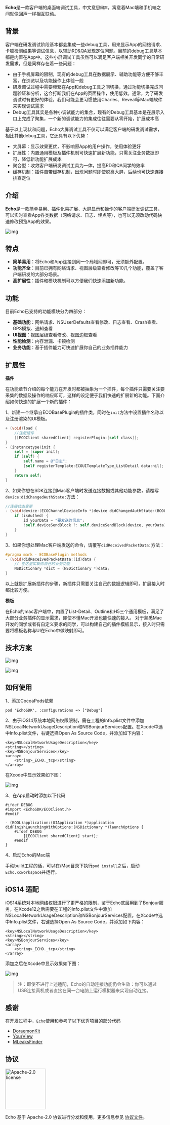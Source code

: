 **Echo**是一款客户端的桌面端调试工具，中文意思`回声`，寓意着Mac端和手机端之间就像回声一样相互联动。

## 背景

客户端在研发调试阶段基本都会集成一些debug工具，用来显示App的网络请求、卡顿检测结果等调试信息，以辅助RD&QA发现定位问题。目前的debug工具基本都是内置在App中。这些小屏调试工具虽然可以满足客户端相关开发同学的日常研发需求，但是同样存在着一些问题：

* 由于手机屏幕的限制，现有的debug工具在数据展示、辅助功能等方便不够丰富，在浏览以及功能操作上体验一般
* 研发调试过程中需要频繁在App和debug工具之间切换，通过功能切换完成问题验证和分析，这会打断我们在App的页面操作，使用低效。通常，为了研发调试时有更好的体验，我们可能会更习惯使用Charles、Reveal等Mac端软件来实现调试需求
* Debug工具其实是各种小调试能力的集合，现有的Debug工具基本是在展示入口上完成了聚集，一个新的调试能力的集成往往需要从零开始，扩展成本高

基于以上现状和问题，Echo大屏调试工具不仅可以满足客户端的研发调试需求，相比其他debug工具，它还具有以下优势：

* 大屏幕：显示效果更优，不影响原App的用户操作，使用体验更好
* 扩展性：内置通用模板及插件机制可快速扩展新功能，只需关注业务数据即可，降低新功能扩展成本
* 聚合型：收敛客户端研发调试工具为一体，提高RD和QA同学的效率
* 缓存机制：插件自带缓存机制，出现问题时即使脱离大屏，后续也可快速连接排查定位

## 介绍

**Echo**是一款简单易用、插件化易扩展、大屏显示和操作的客户端研发调试工具，可以实时查看App各类数据（网络请求、日志、埋点等），也可以无须改动代码快速修改预览App的效果。

![img](https://github.com/didi/echo/raw/master/Images/intro.jpg)


## 特点

* **简单易用**：将Echo和App连接到同一个局域网即可，无须额外配置。
* **功能齐全**：目前已拥有网络请求、视图层级查看修改等10几个功能，覆盖了客户端研发的大部分场景。
* **高扩展性**：插件和模块机制可以方便我们快速添加新功能。

## 功能

目前Echo已支持的功能模块分为四部分：

* **基础功能**：网络请求、NSUserDefaults查看修改、日志查看、Crash查看、GPS模拟、通知查看
* **UI视图**：视图层级查看修改、视图边框查看
* **性能检测**：内存泄漏、卡顿检测
* **业务功能**：基于插件能力可快速扩展你自己的业务插件能力

## 扩展性

**插件**

在功能章节介绍的每个能力在开发时都被抽象为一个插件，每个插件只需要关注要采集的数据及操作的响应即可，这样的设定便于我们快速的扩展新的功能。下面介绍如何快速的扩展一个新的插件：

1、新建一个继承自ECOBasePlugin的插件类，同时在`init`方法中设置插件名称以及注册渲染的UI模板。

```objectivec
+ (void)load {
    //注册插件
    [[ECOClient sharedClient] registerPlugin:[self class]];
}
- (instancetype)init {
    self = [super init];
    if (self) {
        self.name = @"日志";
        [self registerTemplate:ECOUITemplateType_ListDetail data:nil];
    }
    return self;
}
```

2、如果你想在SDK连接到Mac客户端时发送连接数据或其他功能参数，请覆写`device:didChangedAuthState:`方法：

```objectivec
//连接状态变更
- (void)device:(ECOChannelDeviceInfo *)device didChangedAuthState:(BOOL)isAuthed {
    if (isAuthed) {
        id yourData = "要发送的信息";
        !self.deviceSendBlock ?: self.deviceSendBlock(device, yourData);
    }
}
```

3、如果你想处理Mac客户端发送的命令，请覆写`didReceivedPacketData:`方法：

```objectivec
#pragma mark - ECOBasePlugin methods
- (void)didReceivedPacketData:(id)data {
    // 在这里实现你自己的业务功能
    NSDictionary *dict = (NSDictionary *)data;
}
```

以上就是扩展新插件的步骤，新插件只需要关注自己的数据逻辑即可，扩展接入时都比较方便。

**模板**

在Echo的mac客户端中，内置了List-Detail、Outline和H5三个通用模板，满足了大部分业务插件的显示需求，即使不懂Mac开发也能快速的接入。
对于熟悉Mac开发的同学或者有自定义要求的同学，可以构建自己的插件模板显示，接入时只需要将模板名称与UI在Echo中做映射即可。

## 技术方案

![img](https://github.com/didi/echo/raw/master/Images/solution.jpg)

![img](https://github.com/didi/echo/raw/master/Images/echoArch.jpg)

## 如何使用

1、添加CocoaPods依赖

```
pod 'EchoSDK', :configurations => ["Debug"]
```

2、由于iOS14系统本地网络权限限制，需在工程的Info.plist文件中添加NSLocalNetworkUsageDescription和NSBonjourServices配置。在Xcode中选中Info.plist文件，右键选择Open As Source Code，并添加如下内容：

```
<key>NSLocalNetworkUsageDescription</key>
<string></string>
<key>NSBonjourServices</key>
<array>
	<string>_ECHO._tcp</string>
</array>
```

在Xcode中显示效果如下图：

![img](https://github.com/didi/echo/raw/master/Images/ios14permission.jpg)

3、在App启动时添加以下代码

```
#ifdef DEBUG
#import <EchoSDK/ECOClient.h>
#endif

- (BOOL)application:(UIApplication *)application didFinishLaunchingWithOptions:(NSDictionary *)launchOptions {
    #ifdef DEBUG
    	[[ECOClient sharedClient] start];
    #endif
}
```

4、启动Echo的Mac端

手动build工程的话，可以在/Mac目录下执行`pod install`之后，启动`Echo.xcworkspace`并运行。

## iOS14 适配

iOS14系统对本地网络权限进行了更严格的限制，鉴于Echo底层用到了Bonjour服务，在Xcode12之后需要在工程的Info.plist文件中添加NSLocalNetworkUsageDescription和NSBonjourServices配置。在Xcode中选中Info.plist文件，右键选择Open As Source Code，并添加如下内容：

```
<key>NSLocalNetworkUsageDescription</key>
<string></string>
<key>NSBonjourServices</key>
<array>
	<string>_ECHO._tcp</string>
</array>
```

添加之后在Xcode中显示效果如下图：

![img](https://github.com/didi/echo/raw/master/Images/ios14permission.jpg)

> 注：即使不进行上述适配，Echo的自动连接功能仍会生效：你可以通过USB连接真机或者直接在同一台电脑上运行模拟器来实现自动连接。

## 感谢

在开发过程中，`Echo`使用和参考了以下优秀项目的部分代码

* [DoraemonKit](https://github.com/didi/DoraemonKit)
* [YourView](https://github.com/TalkingData/YourView)
* [MLeaksFinder](https://github.com/Tencent/MLeaksFinder)

## 协议

<img alt="Apache-2.0 license" src="https://www.apache.org/img/ASF20thAnniversary.jpg" width="128">

Echo 基于 Apache-2.0 协议进行分发和使用，更多信息参见 [协议文件](LICENSE)。



